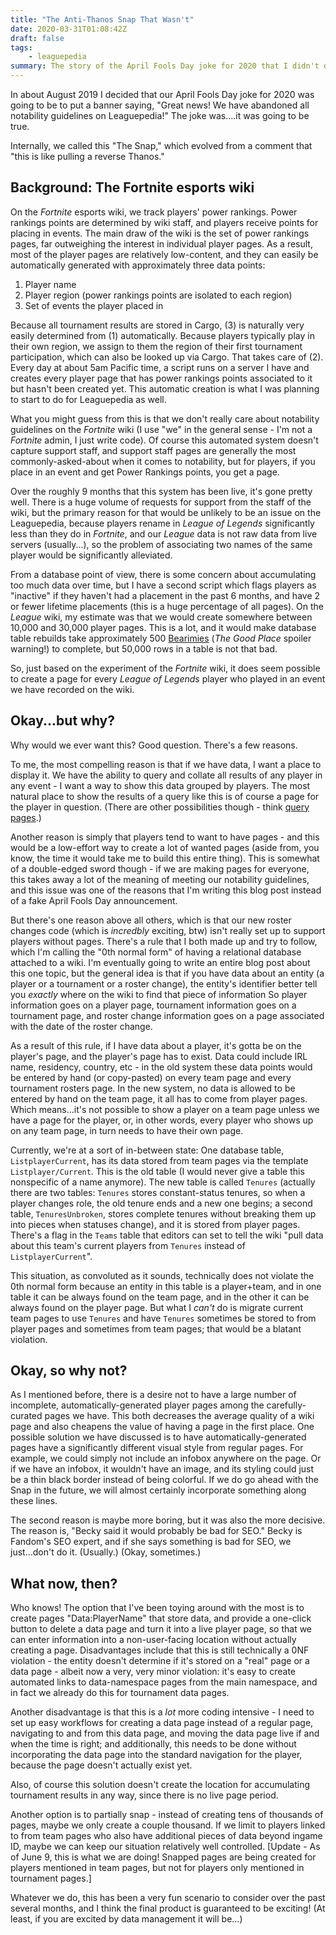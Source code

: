 ```yaml
---
title: "The Anti-Thanos Snap That Wasn't"
date: 2020-03-31T01:08:42Z
draft: false
tags: 
    - leaguepedia
summary: The story of the April Fools Day joke for 2020 that I didn't do, and the "Snap" that we may or may not still do.
---
```


In about August 2019 I decided that our April Fools Day joke for 2020 was going to be to put a banner saying, "Great news! We have abandoned all notability guidelines on Leaguepedia!" The joke was....it was going to be true.

Internally, we called this "The Snap," which evolved from a comment that "this is like pulling a reverse Thanos."

## Background: The Fortnite esports wiki

On the *Fortnite* esports wiki, we track players' power rankings. Power rankings points are determined by wiki staff, and players receive points for placing in events. The main draw of the wiki is the set of power rankings pages, far outweighing the interest in individual player pages. As a result, most of the player pages are relatively low-content, and they can easily be automatically generated with approximately three data points:
1. Player name
2. Player region (power rankings points are isolated to each region)
3. Set of events the player placed in

Because all tournament results are stored in Cargo, (3) is naturally very easily determined from (1) automatically. Because players typically play in their own region, we assign to them the region of their first tournament participation, which can also be looked up via Cargo. That takes care of (2). Every day at about 5am Pacific time, a script runs on a server I have and creates every player page that has power rankings points associated to it but hasn't been created yet. This automatic creation is what I was planning to start to do for Leaguepedia as well.

What you might guess from this is that we don't really care about notability guidelines on the *Fortnite* wiki (I use "we" in the general sense - I'm not a *Fortnite* admin, I just write code). Of course this automated system doesn't capture support staff, and support staff pages are generally the most commonly-asked-about when it comes to notability, but for players, if you place in an event and get Power Rankings points, you get a page.

Over the roughly 9 months that this system has been live, it's gone pretty well. There is a huge volume of requests for support from the staff of the wiki, but the primary reason for that would be unlikely to be an issue on the Leaguepedia, because players rename in *League of Legends* significantly less than they do in *Fortnite*, and our *League* data is not raw data from live servers (usually...), so the problem of associating two names of the same player would be significantly alleviated.

From a database point of view, there is some concern about accumulating too much data over time, but I have a second script which flags players as "inactive" if they haven't had a placement in the past 6 months, and have 2 or fewer lifetime placements (this is a huge percentage of all pages). On the *League* wiki, my estimate was that we would create somewhere between 10,000 and 30,000 player pages. This is a lot, and it would make database table rebuilds take approximately 500 [Bearimies](https://thegoodplace.fandom.com/wiki/Jeremy_Bearimy_Timeline) (*The Good Place* spoiler warning!) to complete, but 50,000 rows in a table is not that bad.

So, just based on the experiment of the *Fortnite* wiki, it does seem possible to create a page for every *League of Legends* player who played in an event we have recorded on the wiki.

## Okay...but why?

Why would we ever want this? Good question. There's a few reasons.

To me, the most compelling reason is that if we have data, I want a place to display it. We have the ability to query and collate all results of any player in any event - I want a way to show this data grouped by players. The most natural place to show the results of a query like this is of course a page for the player in question. (There are other possibilities though - think [query pages](https://lol.gamepedia.com/index.php?title=Special:RunQuery/RegionHeadToHead&pfRunQueryFormName=RegionHeadToHead&RHTH[1]=na&RHTH[2]=eu&pf_free_text=&wpRunQuery=Run+query).)

Another reason is simply that players tend to want to have pages - and this would be a low-effort way to create a lot of wanted pages (aside from, you know, the time it would take me to build this entire thing). This is somewhat of a double-edged sword though - if we are making pages for everyone, this takes away a lot of the meaning of meeting our notability guidelines, and this issue was one of the reasons that I'm writing this blog post instead of a fake April Fools Day announcement.

But there's one reason above all others, which is that our new roster changes code (which is *incredbly* exciting, btw) isn't really set up to support players without pages. There's a rule that I both made up and try to follow, which I'm calling the "0th normal form" of having a relational database attached to a wiki. I'm eventually going to write an entire blog post about this one topic, but the general idea is that if you have data about an entity (a player or a tournament or a roster change), the entity's identifier better tell you *exactly* where on the wiki to find that piece of information So player information goes on a player page, tournament information goes on a tournament page, and roster change information goes on a page associated with the date of the roster change.

As a result of this rule, if I have data about a player, it's gotta be on the player's page, and the player's page has to exist. Data could include IRL name, residency, country, etc - in the old system these data points would be entered by hand (or copy-pasted) on every team page and every tournament rosters page. In the new system, no data is allowed to be entered by hand on the team page, it all has to come from player pages. Which means...it's not possible to show a player on a team page unless we have a page for the player, or, in other words, every player who shows up on any team page, in turn needs to have their own page.

Currently, we're at a sort of in-between state: One database table, `ListplayerCurrent`, has its data stored from team pages via the template `Listplayer/Current`. This is the old table (I would never give a table this nonspecific of a name anymore). The new table is called `Tenures` (actually there are two tables: `Tenures` stores constant-status tenures, so when a player changes role, the old tenure ends and a new one begins; a second table, `TenuresUnbroken`, stores complete tenures without breaking them up into pieces when statuses change), and it is stored from player pages. There's a flag in the `Teams` table that editors can set to tell the wiki "pull data about this team's current players from `Tenures` instead of `ListplayerCurrent`".

This situation, as convoluted as it sounds, technically does not violate the 0th normal form because an entity in this table is a player+team, and in one table it can be always found on the team page, and in the other it can be always found on the player page. But what I *can't* do is migrate current team pages to use `Tenures` and have `Tenures` sometimes be stored to from player pages and sometimes from team pages; that would be a blatant violation.

## Okay, so why not?

As I mentioned before, there is a desire not to have a large number of incomplete, automatically-generated player pages among the carefully-curated pages we have. This both decreases the average quality of a wiki page and also cheapens the value of having a page in the first place. One possible solution we have discussed is to have automatically-generated pages have a significantly different visual style from regular pages. For example, we could simply not include an infobox anywhere on the page. Or if we have an infobox, it wouldn't have an image, and its styling could just be a thin black border instead of being colorful. If we do go ahead with the Snap in the future, we will almost certainly incorporate something along these lines.

The second reason is maybe more boring, but it was also the more decisive. The reason is, "Becky said it would probably be bad for SEO." Becky is Fandom's SEO expert, and if she says something is bad for SEO, we just...don't do it. (Usually.) (Okay, sometimes.)

## What now, then?

Who knows! The option that I've been toying around with the most is to create pages "Data:PlayerName" that store data, and provide a one-click button to delete a data page and turn it into a live player page, so that we can enter information into a non-user-facing location without actually creating a page. Disadvantages include that this is still technically a 0NF violation - the entity doesn't determine if it's stored on a "real" page or a data page - albeit now a very, very minor violation: it's easy to create automated links to data-namespace pages from the main namespace, and in fact we already do this for tournament data pages.

Another disadvantage is that this is a *lot* more coding intensive - I need to set up easy workflows for creating a data page instead of a regular page, navigating to and from this data page, and moving the data page live if and when the time is right; and additionally, this needs to be done without incorporating the data page into the standard navigation for the player, because the page doesn't actually exist yet.

Also, of course this solution doesn't create the location for accumulating tournament results in any way, since there is no live page period.

Another option is to partially snap - instead of creating tens of thousands of pages, maybe we only create a couple thousand. If we limit to players linked to from team pages who also have additional pieces of data beyond ingame ID, maybe we can keep our situation relatively well controlled. [Update - As of June 9, this is what we are doing! Snapped pages are being created for players mentioned in team pages, but not for players only mentioned in tournament pages.]

Whatever we do, this has been a very fun scenario to consider over the past several months, and I think the final product is guaranteed to be exciting! (At least, if you are excited by data management it will be...)